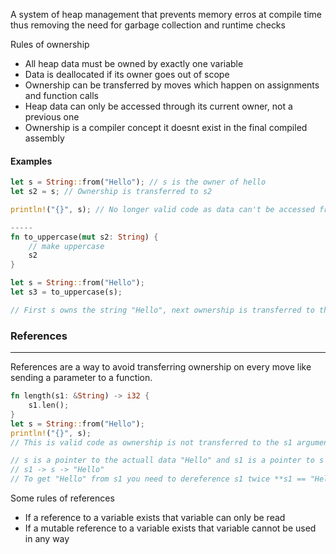 A system of heap management that prevents memory erros at compile time thus removing the need for garbage collection and runtime checks

Rules of ownership
- All heap data must be owned by exactly one variable
- Data is deallocated if its owner goes out of scope
- Ownership can be transferred by moves which happen on assignments and function calls
- Heap data can only be accessed through its current owner, not a previous one
- Ownership is a compiler concept it doesnt exist in the final compiled assembly

#### Examples
```rust
let s = String::from("Hello"); // s is the owner of hello
let s2 = s; // Ownership is transferred to s2

println!("{}", s); // No longer valid code as data can't be accessed from a previous owner

-----
fn to_uppercase(mut s2: String) {
	// make uppercase
	s2
}

let s = String::from("Hello");
let s3 = to_uppercase(s);

// First s owns the string "Hello", next ownership is transferred to the argument s2, and the data is now mutable but s can no longer access it. After the function is over the ownership is transferred to s3 which is now the final owner. 

```


### References
----
References are a way to avoid transferring ownership on every move like sending a parameter to a function.
```rust
fn length(s1: &String) -> i32 {
	s1.len();
}
let s = String::from("Hello");
println!("{}", s);
// This is valid code as ownership is not transferred to the s1 argument as s1 is a reference to s.

// s is a pointer to the actuall data "Hello" and s1 is a pointer to s
// s1 -> s -> "Hello"
// To get "Hello" from s1 you need to dereference s1 twice **s1 == "Hello"
```

Some rules of references
- If a reference to a variable exists that variable can only be read
- If a mutable reference to a variable exists that variable cannot be used in any way